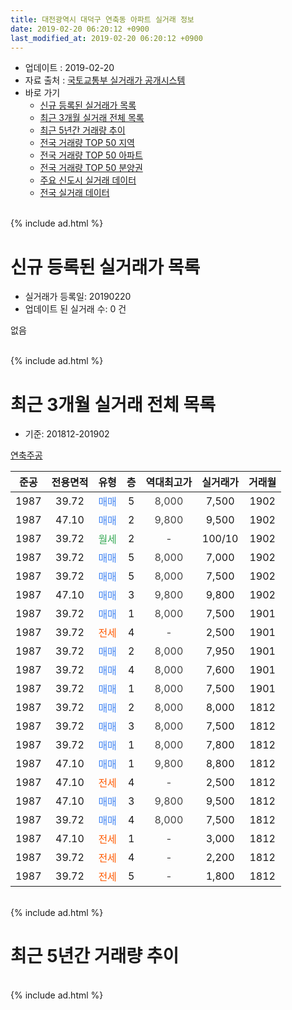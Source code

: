 ```yaml
---
title: 대전광역시 대덕구 연축동 아파트 실거래 정보
date: 2019-02-20 06:20:12 +0900
last_modified_at: 2019-02-20 06:20:12 +0900
---
```


* 업데이트 : 2019-02-20
* 자료 출처 : [국토교통부 실거래가 공개시스템](http://rt.molit.go.kr)
* 바로 가기
    * [신규 등록된 실거래가 목록](#신규-등록된-실거래가-목록)
    * [최근 3개월 실거래 전체 목록](#최근-3개월-실거래-전체-목록)
    * [최근 5년간 거래량 추이](#최근-5년간-거래량-추이)
    * [전국 거래량 TOP 50 지역](https://inasie.github.io/apt-trade-info/최근-3개월-전국에서-가장-거래가-많이-발생한-지역)
    * [전국 거래량 TOP 50 아파트](https://inasie.github.io/apt-trade-info/최근-3개월-전국에서-가장-거래가-많이-발생한-아파트)
    * [전국 거래량 TOP 50 분양권](https://inasie.github.io/apt-trade-info/최근-3개월-전국에서-가장-거래가-많이-발생한-분양권)
    * [주요 신도시 실거래 데이터](https://inasie.github.io/apt-trade-info/주요-신도시)
    * [전국 실거래 데이터](https://inasie.github.io/apt-trade-info/전국)
<br>
{% include ad.html %}
<br>

# 신규 등록된 실거래가 목록
* 실거래가 등록일: 20190220
* 업데이트 된 실거래 수: 0 건

없음

<br>
{% include ad.html %}
<br>

# 최근 3개월 실거래 전체 목록
* 기준: 201812-201902


[연축주공](https://search.naver.com/search.naver?query=%EB%8C%80%EC%A0%84%EA%B4%91%EC%97%AD%EC%8B%9C+%EB%8C%80%EB%8D%95%EA%B5%AC+%EC%97%B0%EC%B6%95%EB%8F%99+%EC%97%B0%EC%B6%95%EC%A3%BC%EA%B3%B5)

|준공|전용면적|유형|층|역대최고가|실거래가|거래월|
|:---:|:---:|:---:|:---:|:---:|:---:|:---:|
|1987|39.72|<span style="color:#4285f3">매매</span>|5|<span style="color:#444444">8,000</span>|7,500|1902|
|1987|47.10|<span style="color:#4285f3">매매</span>|2|<span style="color:#444444">9,800</span>|9,500|1902|
|1987|39.72|<span style="color:#34a853">월세</span>|2|<span style="color:#444444">-</span>|100/10|1902|
|1987|39.72|<span style="color:#4285f3">매매</span>|5|<span style="color:#444444">8,000</span>|7,000|1902|
|1987|39.72|<span style="color:#4285f3">매매</span>|5|<span style="color:#444444">8,000</span>|7,500|1902|
|1987|47.10|<span style="color:#4285f3">매매</span>|3|<span style="color:#444444">9,800</span>|9,800|1902|
|1987|39.72|<span style="color:#4285f3">매매</span>|1|<span style="color:#444444">8,000</span>|7,500|1901|
|1987|39.72|<span style="color:#ff5a00">전세</span>|4|<span style="color:#444444">-</span>|2,500|1901|
|1987|39.72|<span style="color:#4285f3">매매</span>|2|<span style="color:#444444">8,000</span>|7,950|1901|
|1987|39.72|<span style="color:#4285f3">매매</span>|4|<span style="color:#444444">8,000</span>|7,600|1901|
|1987|39.72|<span style="color:#4285f3">매매</span>|1|<span style="color:#444444">8,000</span>|7,500|1901|
|1987|39.72|<span style="color:#4285f3">매매</span>|2|<span style="color:#444444">8,000</span>|8,000|1812|
|1987|39.72|<span style="color:#4285f3">매매</span>|3|<span style="color:#444444">8,000</span>|7,500|1812|
|1987|39.72|<span style="color:#4285f3">매매</span>|1|<span style="color:#444444">8,000</span>|7,800|1812|
|1987|47.10|<span style="color:#4285f3">매매</span>|1|<span style="color:#444444">9,800</span>|8,800|1812|
|1987|47.10|<span style="color:#ff5a00">전세</span>|4|<span style="color:#444444">-</span>|2,500|1812|
|1987|47.10|<span style="color:#4285f3">매매</span>|3|<span style="color:#444444">9,800</span>|9,500|1812|
|1987|39.72|<span style="color:#4285f3">매매</span>|4|<span style="color:#444444">8,000</span>|7,500|1812|
|1987|47.10|<span style="color:#ff5a00">전세</span>|1|<span style="color:#444444">-</span>|3,000|1812|
|1987|39.72|<span style="color:#ff5a00">전세</span>|4|<span style="color:#444444">-</span>|2,200|1812|
|1987|39.72|<span style="color:#ff5a00">전세</span>|5|<span style="color:#444444">-</span>|1,800|1812|


<br>
{% include ad.html %}
<br>

# 최근 5년간 거래량 추이


<div style="width:100%;">
    <canvas id="deal_progress" height="200"></canvas>
</div>

<script>
new Chart(document.getElementById("deal_progress"), {
    type: 'line',
    data: {
        labels: ['201402','201403','201404','201405','201406','201407','201408','201409','201410','201411','201412','201501','201502','201503','201504','201505','201506','201507','201508','201509','201510','201511','201512','201601','201602','201603','201604','201605','201606','201607','201608','201609','201610','201611','201612','201701','201702','201703','201704','201705','201706','201707','201708','201709','201710','201711','201712','201801','201802','201803','201804','201805','201806','201807','201808','201809','201810','201811','201812','201901','201902'],
        datasets: [{
            label: '매매',
            pointRadius: 1,
            data: [3, 6, 4, 2, 6, 3, 3, 9, 3, 2, 5, 3, 8, 4, 12, 3, 7, 4, 4, 4, 3, 2, 4, 2, 1, 1, 4, 9, 3, 7, 3, 6, 6, 3, 4, 6, 2, 15, 10, 8, 8, 2, 9, 7, 5, 3, 1, 6, 6, 2, 3, 3, 5, 5, 3, 1, 8, 7, 6, 4, 5],
            borderColor: "rgba(255, 201, 14, 1)",
            backgroundColor: "rgba(255, 201, 14, 0.5)",
            fill: false,
            lineTension: 0
        },{
            label: '전월세',
            pointRadius: 1,
            data: [4, 4, 3, 4, 5, 7, 2, 5, 3, 3, 1, 1, 1, 11, 5, 3, 4, 3, 2, 5, 2, 7, 1, 3, 2, 1, 2, 7, 2, 3, 2, 2, 4, 8, 4, 2, 3, 4, 1, 4, 8, 2, 3, 2, 5, 1, 2, 4, 4, 2, 4, 5, 3, 4, 2, 5, 3, 4, 4, 1, 1],
            borderColor: "rgba(0, 141, 185, 1)",
            backgroundColor: "rgba(0, 141, 185, 0.5)",
            fill: false,
            lineTension: 0
        }
        ]
    },
    options: {
        responsive: true,
        title: {
            display: false
        },
        tooltips: {
            mode: 'index',
            intersect: false
        },
        hover: {
            mode: 'nearest',
            intersect: true
        },
        scales: {
            xAxes: [{
                display: true,
                scaleLabel: {
                    display: true,
                    labelString: '년/월'
                }
            }],
            yAxes: [{
                display: true,
                ticks: {
                    suggestedMin: 0,
                },
                scaleLabel: {
                    display: true,
                    labelString: '실거래 수'
                }
            }]
        }
    }
});

</script>


<br>
{% include ad.html %}
<br>

